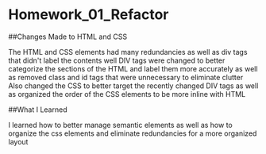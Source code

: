 # Homework_01_Refactor

##Changes Made to HTML and CSS

The HTML and CSS elements had many redundancies as well as div tags that didn't label the contents well
DIV tags were changed to better categorize the sections of the HTML and label them more accurately as well as removed class and id tags that were unnecessary to eliminate clutter
Also changed the CSS to better target the recently changed DIV tags as well as organized the order of the CSS elements to be more inline with HTML

##What I Learned

I learned how to better manage semantic elements as well as how to organize the css elements and eliminate redundancies for a more organized layout

